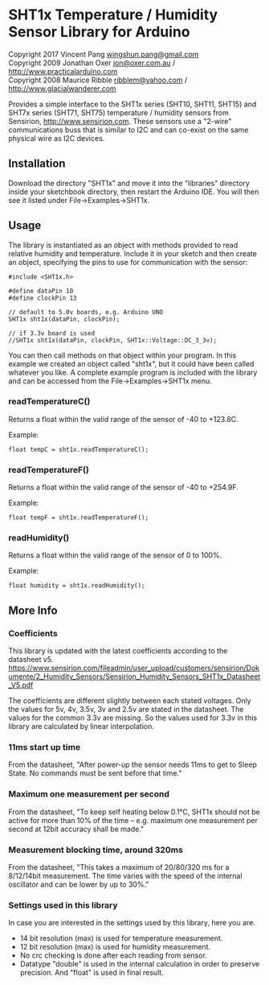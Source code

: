 SHT1x Temperature / Humidity Sensor Library for Arduino
=======================================================
Copyright 2017 Vincent Pang wingshun.pang@gmail.com  
Copyright 2009 Jonathan Oxer jon@oxer.com.au / http://www.practicalarduino.com  
Copyright 2008 Maurice Ribble ribblem@yahoo.com / http://www.glacialwanderer.com

Provides a simple interface to the SHT1x series (SHT10, SHT11, SHT15)
and SHT7x series (SHT71, SHT75) temperature / humidity sensors from
Sensirion, http://www.sensirion.com. These sensors use a "2-wire"
communications buss that is similar to I2C and can co-exist on the same
physical wire as I2C devices.

Installation
------------
Download the directory "SHT1x" and move it into the "libraries"
directory inside your sketchbook directory, then restart the Arduino
IDE. You will then see it listed under File->Examples->SHT1x.

Usage
-----
The library is instantiated as an object with methods provided to read
relative humidity and temperature. Include it in your sketch and then
create an object, specifying the pins to use for communication with the
sensor:

    #include <SHT1x.h>
    
    #define dataPin 10
    #define clockPin 13
    
    // default to 5.0v boards, e.g. Arduino UNO
    SHT1x sht1x(dataPin, clockPin);
    
    // if 3.3v board is used
    //SHT1x sht1x(dataPin, clockPin, SHT1x::Voltage::DC_3_3v);

You can then call methods on that object within your program. In this
example we created an object called "sht1x", but it could have been
called whatever you like. A complete example program is included with
the library and can be accessed from the File->Examples->SHT1x menu.

### readTemperatureC() ###

Returns a float within the valid range of the sensor of -40 to +123.8C.

Example:

    float tempC = sht1x.readTemperatureC();

### readTemperatureF() ###

Returns a float within the valid range of the sensor of -40 to +254.9F.

Example:

    float tempF = sht1x.readTemperatureF();

### readHumidity() ###

Returns a float within the valid range of the sensor of 0 to 100%.

Example:

    float humidity = sht1x.readHumidity();

More Info
-----
### Coefficients ###
This library is updated with the latest coefficients according to the datasheet v5.  
https://www.sensirion.com/fileadmin/user_upload/customers/sensirion/Dokumente/2_Humidity_Sensors/Sensirion_Humidity_Sensors_SHT1x_Datasheet_V5.pdf

The coefficients are different slightly between each stated voltages. Only the values for 5v, 4v, 3.5v, 3v and 2.5v are stated in the datasheet. The values for the common 3.3v are missing. So the values used for 3.3v in this library are calculated by linear interpolation.

### 11ms start up time ###
From the datasheet, "After power-up the sensor needs 11ms to get to Sleep State. No commands must be sent before that time."

### Maximum one measurement per second ###
From the datasheet, "To keep self heating below 0.1°C, SHT1x should not be active for more than 10% of the time – e.g. maximum one measurement per second at 12bit accuracy shall be made."

### Measurement blocking time, around 320ms ###
From the datasheet, "This takes a maximum of 20/80/320 ms for a 8/12/14bit measurement. The time varies with the speed of the internal oscillator and can be lower by up to 30%."

### Settings used in this library ###
In case you are interested in the settings used by this library, here you are.
- 14 bit resolution (max) is used for temperature measurement.
- 12 bit resolution (max) is used for humidity measurement.
- No crc checking is done after each reading from sensor.
- Datatype "double" is used in the internal calculation in order to preserve precision. And "float" is used in final result.
